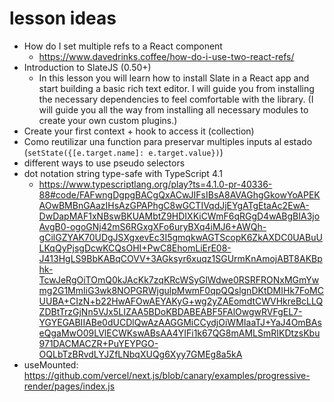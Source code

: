 # lesson ideas

- How do I set multiple refs to a React component
  - https://www.davedrinks.coffee/how-do-i-use-two-react-refs/
- Introduction to SlateJS (0.50+)
  - In this lesson you will learn how to install Slate in a React app and start building a basic rich text editor. I will guide you from installing the necessary dependencies to feel comfortable with the library. (I will guide you all the way from installing all necessary modules to create your own custom plugins.)
- Create your first context + hook to access it (collection)
- Como reutilizar una function para preservar multiples inputs al estado (`setState({[e.target.name]: e.target.value})`)
- different ways to use pseudo selectors
- dot notation string type-safe with TypeScript 4.1
  - https://www.typescriptlang.org/play?ts=4.1.0-pr-40336-88#code/FAFwngDgpgBACgQxACwJIFsIBsA8AVAGhgGkowYoAPEKAOwBMBnGAazIHsAzGPAPhgC8wGCTIVqdJjEYgATgEtaAc2EwA-DwDapMAF1xNBswBKUAMbtZ9HDIXKiCWmF6qRGgD4wABgBIA3joAvgB0-ogoGNj42mS6RGxgXFo6uryBXq4iMJ6+AWQh-gCilGZYAK70UDgJSXgxevEc3I5gmqkwAGTScopK6ZkAXDC0UABuULKqQyPjsgDcwKCQsOHI+PwC8EhomLiErE08-J413HgLS9BbKABqCOVV+3AGksyr6xuqz1SGUrmKnAmojABT8AKBphk-TcwJeRgOiTOmQ0kJAcKk7zqKRcWSyGlWdwe0RSRFRONxMGmYwmg2G1MmIiG3wk8NOPGRWjgulpMwmF0qpQQslgnDKtDMIHk7FoMCUUBA+CIzN+b22HwAFOwAEYAKyG+wg2yZAEomdtCWVHkreBcLLQZDBtTrzGjNn5VJx5LIZAA5BDoKBDABEABF5FAlOwgwRVFgEL7-YGYEGABIIABe0dUCDlQwAzAAGGMiCCydjOiWMIaaTJ+YaJ4OmBAseQgaMwO09LVlECWKswABsAA4YIFi1k67QG8mAMLSmRIKDtzsKbu971DACMACZR+PuYEYPGO-OQLbTzBRvdLYJZfLNbqXUQg6Xyy7GMEg8a5kA
- useMounted: https://github.com/vercel/next.js/blob/canary/examples/progressive-render/pages/index.js
